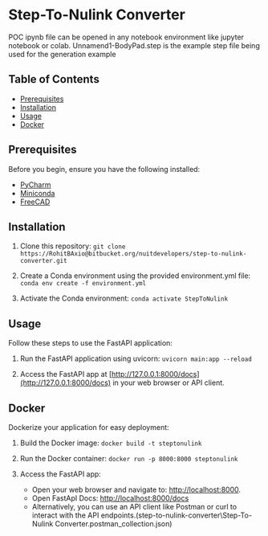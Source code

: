 # Step-To-Nulink Converter

POC ipynb file can be opened in any notebook environment like jupyter notebook or colab. Unnamend1-BodyPad.step is the example step file being used for the generation example

## Table of Contents
- [Prerequisites](#prerequisites)
- [Installation](#installation)
- [Usage](#usage)
- [Docker](#docker)

## Prerequisites

Before you begin, ensure you have the following installed:

- [PyCharm](https://www.jetbrains.com/pycharm/)
- [Miniconda](https://docs.conda.io/en/latest/miniconda.html)
- [FreeCAD](https://www.freecadweb.org/)

## Installation

1. Clone this repository:
   `git clone https://RohitBAxio@bitbucket.org/nuitdevelopers/step-to-nulink-converter.git`

2. Create a Conda environment using the provided environment.yml file:
    `conda env create -f environment.yml`

3. Activate the Conda environment:
   `conda activate StepToNulink`

## Usage

Follow these steps to use the FastAPI application:

1. Run the FastAPI application using uvicorn:
   `uvicorn main:app --reload`

2. Access the FastAPI app at [http://127.0.0.1:8000/docs](http://127.0.0.1:8000/docs) in your web browser or API client.

## Docker

Dockerize your application for easy deployment:

1. Build the Docker image:
   `docker build -t steptonulink`

2. Run the Docker container:
   `docker run -p 8000:8000 steptonulink`

3. Access the FastAPI app:

    -  Open your web browser and navigate to: [http://localhost:8000](http://localhost:8000).
    -  Open FastApI Docs: [http://localhost:8000/docs](http://localhost:8000/docs)
    -  Alternatively, you can use an API client like Postman or curl to interact with the API endpoints.(step-to-nulink-converter\Step-To-Nulink Converter.postman_collection.json)
